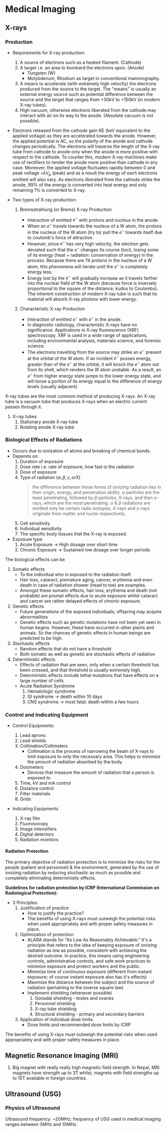 # Medical Imaging

## X-rays

### Production 

- Requirements for X-ray production:  
    1. A source of electrons such as a heated filament. (Cathode)  
    1. A target i.e. an area to bombard the electrons upon. (Anode)
        - Tungsten (W)
        - Molybdenum, Rhodium as target in conventional mammography.
    1. A means to accelerate (with extremely high velocity) the electrons
       produced from the source to the target. The "means" is usually an
       external energy source such as potential difference between the source
       and the target that ranges from +30kV to +150kV (in modern X-ray tubes).
    1. High vacuum, otherwise electrons liberated from the cathode may interact
       with air on its way to the anode. (Absolute vacuum is not possible).

- Electrons released from the cathode gain KE (keV equivalent to the applied
  voltage) as they are accelerated towards the anode. However, the applied
  potential is AC, so the polarity of the anode and cathode changes
  periodically. The electrons will traverse the length of the X-ray tube from
  cathode to anode only when the anode is more positive with respect to the
  cathode. To counter this, modern X-ray machines make use of rectifiers to
  render the anode more positive than cathode in any case. Moreover, the
  applied voltage fluctuates rapidly between $0$ and peak voltage $+kV_p$ (peak)
  and as a result the energy of each electrons emitted will also vary. As
  electrons liberated from the cathode strike the anode, 99% of the energy is
  converted into heat energy and only remaining 1% is converted to X-ray.
    
- Two types of X-ray production:
    1. Bremsstrahlung (or Brems) X-ray Production
        - Interaction of emitted $e^-$ with protons and nucleus in the anode.
        - When an $e^-$ travels towards the nucleus of a W atom, the protons in
          the nucleus of the W atom (try to) pull the $e^-$ towards itself due
          to coulomb's force of attraction.
        - However, since $e^-$ has very high velocity, the electron gets
          deviated such that the $e^-$ changes its course (loci), losing some
          of its energy (heat + radiation: conservation of energy) in the
          process. Because there are 74 protons in the nucleus of a W atom,
          this phenomena will iterate until the $e^-$ is completely energy
          less.
        - Energy lost by the $e^-$ will gradually increase as it travels
          farther into the nuclear field of the W atom (because force is
          inversely proportional to the square of the distance; kudos to
          Coulombs). The inherent construction of modern X-ray tube is such
          that its material will absorb X-ray photons with lower energy.

    1. Characteristic X-ray Production
        - Interaction of emitted $e^-$ with $e^-$ in the anode.
        - In diagnostic radiology, characteristic X-rays have no significance.
          Applications in X-ray fluorescence (XRF) spectroscopy. XRF is used in
          a wide range of applications, including environmental analysis,
          materials science, and forensic science.
        - The electrons travelling from the source may strike an $e^-$ present
          at the orbital of the W atom. If an incident $e^-$ posses energy,
          greater than of the $e^-$ at the orbital, it will knock the $e^-$
          atom out from its shell, which renders the W atom unstable. As a
          result, an $e^-$ from higher energy state jumps to the lower energy
          state, and will loose a portion of its energy equal to the difference
          of energy levels (usually adjacent).

X-ray tubes are the most common method of producing X-rays. An X-ray tube is a
vacuum tube that produces X-rays when an electric current passes through it.

1. X-ray tubes
    1. Stationary anode X-ray tube
    1. Rotating anode X-ray tube

### Biological Effects of Radiations

- Occurs due to ionization of atoms and breaking of chemical bonds.
- Depends on:
    1. Duration of exposure
    1. Dose rate i.e. rate of exposure; how fast is the radiation
    1. Dose of exposure
    1. Type of radiation $(\alpha, \beta, \gamma, or X)$
        > the difference between these forms of ionizing radiation lies in
        > their origin, energy, and penetration ability. $\alpha$ particles are
        > the least penetrating, followed by $\beta$ particles, X-rays, and
        > then $\gamma$-rays, which are the most penetrating. $\alpha$ &
        > $\beta$ radiations are emitted only be certain radio isotopes,
        > $X$-rays and $\gamma$-rays originate from matter and nuclei
        > respectively.
    1. Cell sensitivity
    1. Individual sensitivity
    1. The specific body tissues that the X-ray is exposed.
- Exposure type
    1. Acute Exposure -> High dosage over short time
    1. Chronic Exposure -> Sustained low dosage over longer periods

The biological effects can be 

1. Somatic effects
    - To the individual who is exposed to the radiation itself.
    - Hair loss, cataract, premature aging, cancer, erythema and even death in
      case of radiation shower (head to toe) are examples.
    - Amongst these somatic effects, hair loss, erythema and death (not
      probable) are prompt effects due to acute exposure whilst cataract and
      cancer are rather delayed effects of chronic exposure.
1. Genetic effects
    - Future generations of the exposed individuals; offspring may acquire
      abnormalities
    - Genetic effects such as genetic mutations have not been yet seen in human
      begins. However, these have occurred in other plants and animals. So the
      chances of genetic effects in human beings are predicted to be high.
1. Stochastic effects
    - Random effects that do not have a threshold
    - Both somatic as well as genetic are stochastic effects of radiation
1. Deterministic effects
    - Effects of radiation that are seen, only when a certain threshold has
      been crossed, and that threshold is usually extremely high.
    - Deterministic effects include lethal mutations that have effects on a
      large number of cells
    - Acute Radiation Syndrome
        1. Hematologic syndrome
        1. GI syndrome -> death within 10 days
        1. CNS syndrome -> most fatal; death within a few hours

### Control and Indicating Equipment

* Control Equipments:

    1. Lead aprons
    1. Lead shields
    1. Collimation/Collimeters
        - Collimation is the process of narrowing the beam of X-rays to limit
          exposure to only the necessary area. This helps to minimize the
          amount of radiation absorbed by the body.
    1. Dosimeters
        - Devices that measure the amount of radiation that a person is exposed
          to.
    1. Time, kV and mA control
    1. Distance control
    1. Filter materials
    1. Grids

* Indicating Equipments
    1. X-ray film
    1. Fluorosocopy
    1. Image intensifiers
    1. Digital detectors
    1. Radiation monitors

#### Radiation Protection

The primary objective of radiation protection is to minimize the risks for the
people (patient and personnel) & the environment, generated by the use of
ionizing radiation by reducing stochastic as much as possible and completely
eliminating deterministic effects.

**Guidelines for radiation protection by ICRP (International Commission on
Radiological Protection):**

- 3 Principles:
    1. Justification of practice
        - How to justify the practice?
        - The benefits of using X-rays must outweigh the potential risks when
          used appropriately and with proper safety measures in place.
    1. Optimization of protection
        - ALARA stands for "As Low As Reasonably Achievable." It's a principle
          that refers to the idea of keeping exposure of ionizing radiation as
          low as possible, consistent with achieving the desired outcome. In
          practice, this means using engineering controls, administrative
          controls, and safe work practices to minimize exposure and protect
          workers and the public.
        - Minimize time of _continuous_ exposure (different from instant
          exposure; of course instant exposure also has it's effects)
        - Maximize the distance between the subject and the source of radiation
          (pertaining to the inverse square law)
        - Implement shielding (whenever possible)
            1. Gonadal shielding - testes and ovaries
            1. Personnel shielding 
            1. X-ray tube shielding
            1. Structural shielding - primary and secondary barriers
    1. Application of individual dose limits
        - Dose limits and recommended dose limits by ICRP

The benefits of using X-rays must outweigh the potential risks when used
appropriately and with proper safety measures in place.

## Magnetic Resonance Imaging (MRI)

1. Big magnet with really really high magnetic field strength. In Nepal, MRI
   magnets have strength up to 3T whilst, magnets with field strengths up to
   10T available in foreign countries.

## Ultrasound (USG)

### Physics of Ultrasound

Ultrasound frequency: ~20MHz; frequency of USG used in medical imaging ranges
between 3MHz and 10MHz.
